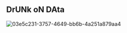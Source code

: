 ## DrUNk oN DAta

![03e5c231-3757-4649-bb6b-4a251a879aa4](https://user-images.githubusercontent.com/117488109/214332840-2f4b7c6d-2336-4298-8578-0da4f51d5ce7.jpeg)
